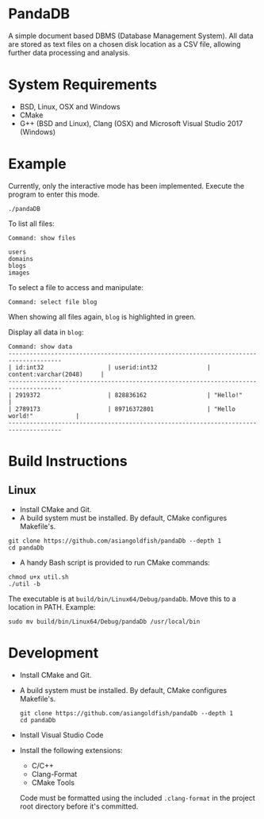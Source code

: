 # PandaDB

A simple document based DBMS (Database Management System). All data are stored
as text files on a chosen disk location as a CSV file, allowing further data
processing and analysis.

# System Requirements
- BSD, Linux, OSX and Windows
- CMake
- G++ (BSD and Linux), Clang (OSX) and Microsoft Visual Studio 2017 (Windows)

# Example
Currently, only the interactive mode has been implemented. Execute the program
to enter this mode.
```
./pandaDB
```

To list all files:
```
Command: show files

users
domains
blogs
images
```

To select a file to access and manipulate:
```
Command: select file blog
```
When showing all files again, `blog` is highlighted in green.

Display all data in `blog`:
```
Command: show data
-------------------------------------------------------------------------------------
| id:int32                  | userid:int32              | content:varchar(2048)     | 
-------------------------------------------------------------------------------------
| 2919372                   | 828836162                 | "Hello!"                  | 
| 2789173                   | 89716372801               | "Hello world!"            | 
-------------------------------------------------------------------------------------
```

# Build Instructions
## Linux
- Install CMake and Git.
- A build system must be installed. By default, CMake configures Makefile's.

```
git clone https://github.com/asiangoldfish/pandaDb --depth 1
cd pandaDb
```

- A handy Bash script is provided to run CMake commands:
```
chmod u+x util.sh
./util -b
```

The executable is at `build/bin/Linux64/Debug/pandaDb`. Move this to a location in PATH. Example:

```
sudo mv build/bin/Linux64/Debug/pandaDb /usr/local/bin
```

# Development
- Install CMake and Git.
- A build system must be installed. By default, CMake configures
  Makefile's.

  ```
  git clone https://github.com/asiangoldfish/pandaDb --depth 1
  cd pandaDb
  ```

- Install Visual Studio Code
- Install the following extensions:
    - C/C++
    - Clang-Format
    - CMake Tools

  Code must be formatted using the included `.clang-format` 
  in the project root directory before it's committed.